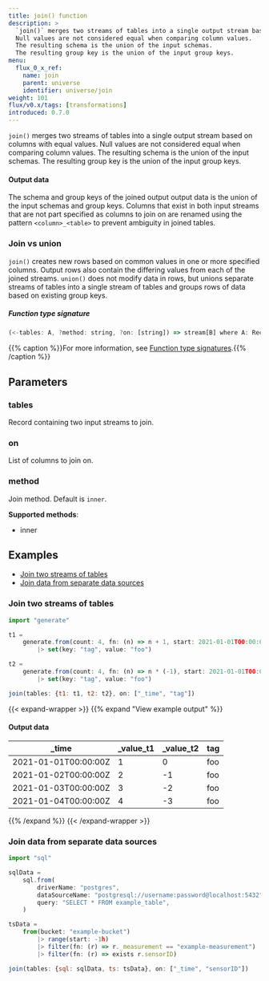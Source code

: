 ```yaml
---
title: join() function
description: >
  `join()` merges two streams of tables into a single output stream based on columns with equal values.
  Null values are not considered equal when comparing column values.
  The resulting schema is the union of the input schemas.
  The resulting group key is the union of the input group keys.
menu:
  flux_0_x_ref:
    name: join
    parent: universe
    identifier: universe/join
weight: 101
flux/v0.x/tags: [transformations]
introduced: 0.7.0
---
```


<!------------------------------------------------------------------------------

IMPORTANT: This page was generated from comments in the Flux source code. Any
edits made directly to this page will be overwritten the next time the
documentation is generated. 

To make updates to this documentation, update the function comments above the
function definition in the Flux source code:

https://github.com/influxdata/flux/blob/master/stdlib/universe/universe.flux#L1121-L1121

Contributing to Flux: https://github.com/influxdata/flux#contributing
Fluxdoc syntax: https://github.com/influxdata/flux/blob/master/docs/fluxdoc.md

------------------------------------------------------------------------------->

`join()` merges two streams of tables into a single output stream based on columns with equal values.
Null values are not considered equal when comparing column values.
The resulting schema is the union of the input schemas.
The resulting group key is the union of the input group keys.

#### Output data
The schema and group keys of the joined output output data is the union of
the input schemas and group keys.
Columns that exist in both input streams that are not part specified as
columns to join on are renamed using the pattern `<column>_<table>` to
prevent ambiguity in joined tables.

### Join vs union
`join()` creates new rows based on common values in one or more specified columns.
Output rows also contain the differing values from each of the joined streams.
`union()` does not modify data in rows, but unions separate streams of tables
into a single stream of tables and groups rows of data based on existing group keys.

##### Function type signature

```js
(<-tables: A, ?method: string, ?on: [string]) => stream[B] where A: Record, B: Record
```

{{% caption %}}For more information, see [Function type signatures](/flux/v0.x/function-type-signatures/).{{% /caption %}}

## Parameters

### tables

Record containing two input streams to join.



### on

List of columns to join on.



### method

Join method. Default is `inner`.

**Supported methods**:
- inner


## Examples

- [Join two streams of tables](#join-two-streams-of-tables)
- [Join data from separate data sources](#join-data-from-separate-data-sources)

### Join two streams of tables

```js
import "generate"

t1 =
    generate.from(count: 4, fn: (n) => n + 1, start: 2021-01-01T00:00:00Z, stop: 2021-01-05T00:00:00Z)
        |> set(key: "tag", value: "foo")

t2 =
    generate.from(count: 4, fn: (n) => n * (-1), start: 2021-01-01T00:00:00Z, stop: 2021-01-05T00:00:00Z)
        |> set(key: "tag", value: "foo")

join(tables: {t1: t1, t2: t2}, on: ["_time", "tag"])
```

{{< expand-wrapper >}}
{{% expand "View example output" %}}

#### Output data

| _time                | _value_t1  | _value_t2  | tag  |
| -------------------- | ---------- | ---------- | ---- |
| 2021-01-01T00:00:00Z | 1          | 0          | foo  |
| 2021-01-02T00:00:00Z | 2          | -1         | foo  |
| 2021-01-03T00:00:00Z | 3          | -2         | foo  |
| 2021-01-04T00:00:00Z | 4          | -3         | foo  |

{{% /expand %}}
{{< /expand-wrapper >}}

### Join data from separate data sources

```js
import "sql"

sqlData =
    sql.from(
        driverName: "postgres",
        dataSourceName: "postgresql://username:password@localhost:5432",
        query: "SELECT * FROM example_table",
    )

tsData =
    from(bucket: "example-bucket")
        |> range(start: -1h)
        |> filter(fn: (r) => r._measurement == "example-measurement")
        |> filter(fn: (r) => exists r.sensorID)

join(tables: {sql: sqlData, ts: tsData}, on: ["_time", "sensorID"])
```

